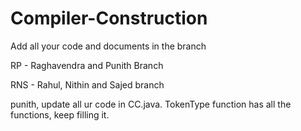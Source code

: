 # Compiler-Construction


Add all your code and documents in the branch

RP - Raghavendra and Punith Branch

RNS - Rahul, Nithin and Sajed branch

punith, update all ur code in CC.java. TokenType function has all the functions, keep filling it. 


